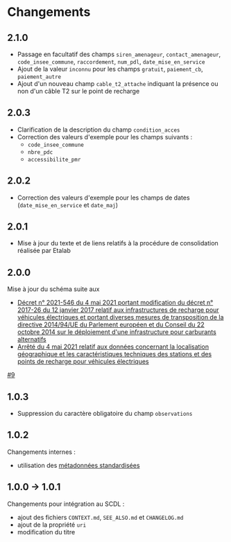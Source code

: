 # Changements

## 2.1.0

- Passage en facultatif des champs `siren_amenageur`, `contact_amenageur`, `code_insee_commune`, `raccordement`, `num_pdl`, `date_mise_en_service`
- Ajout de la valeur `inconnu` pour les champs `gratuit`, `paiement_cb`, `paiement_autre`
- Ajout d'un nouveau champ `cable_t2_attache` indiquant la présence ou non d'un câble T2 sur le point de recharge

## 2.0.3

- Clarification de la description du champ `condition_acces`
- Correction des valeurs d'exemple pour les champs suivants :
  - `code_insee_commune`
  - `nbre_pdc`
  - `accessibilite_pmr`

## 2.0.2

- Correction des valeurs d'exemple pour les champs de dates (`date_mise_en_service` et `date_maj`)

## 2.0.1

- Mise à jour du texte et de liens relatifs à la procédure de consolidation réalisée par Etalab

## 2.0.0

Mise à jour du schéma suite aux

- [Décret n° 2021-546 du 4 mai 2021 portant modification du décret n° 2017-26 du 12 janvier 2017 relatif aux infrastructures de recharge pour véhicules électriques et portant diverses mesures de transposition de la directive 2014/94/UE du Parlement européen et du Conseil du 22 octobre 2014 sur le déploiement d'une infrastructure pour carburants alternatifs](https://www.legifrance.gouv.fr/jorf/id/JORFTEXT000043475363)
- [Arrêté du 4 mai 2021 relatif aux données concernant la localisation géographique et les caractéristiques techniques des stations et des points de recharge pour véhicules électriques](https://www.legifrance.gouv.fr/jorf/id/JORFTEXT000043475441)

[#9](https://github.com/etalab/schema-irve/pull/9)

## 1.0.3

- Suppression du caractère obligatoire du champ `observations`

## 1.0.2

Changements internes :
- utilisation des [métadonnées standardisées](https://github.com/frictionlessdata/specs/blob/master/specs/patterns.md#table-schema-metadata-properties)

## 1.0.0 -> 1.0.1

Changements pour intégration au SCDL :
  - ajout des fichiers `CONTEXT.md`, `SEE_ALSO.md` et `CHANGELOG.md`
  - ajout de la propriété `uri`
  - modification du titre
